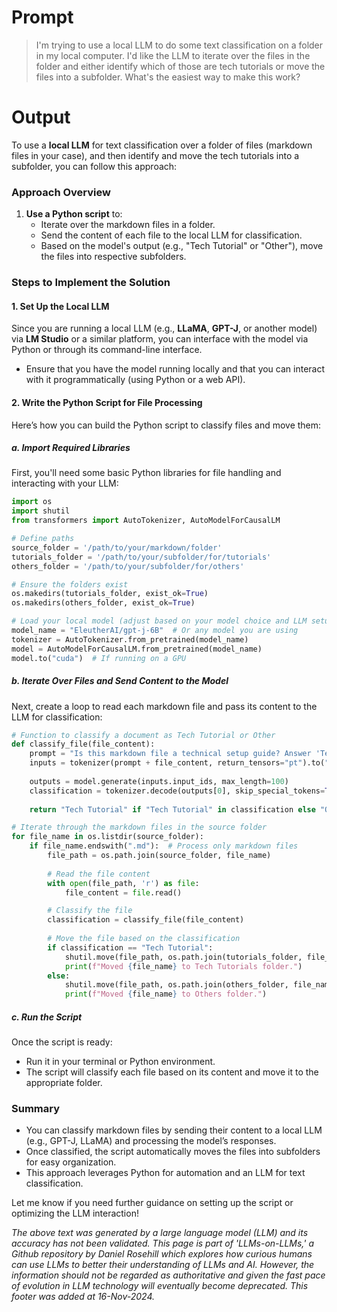 # Prompt

> I'm trying to use a local LLM to do some text classification on a folder in my local computer. I'd like the LLM to iterate over the files in the folder and either identify which of those are tech tutorials or move the files into a subfolder. What's the easiest way to make this work?

# Output

To use a **local LLM** for text classification over a folder of files (markdown files in your case), and then identify and move the tech tutorials into a subfolder, you can follow this approach:

### Approach Overview

1. **Use a Python script** to:
   - Iterate over the markdown files in a folder.
   - Send the content of each file to the local LLM for classification.
   - Based on the model's output (e.g., "Tech Tutorial" or "Other"), move the files into respective subfolders.

### Steps to Implement the Solution

#### 1. Set Up the Local LLM

Since you are running a local LLM (e.g., **LLaMA**, **GPT-J**, or another model) via **LM Studio** or a similar platform, you can interface with the model via Python or through its command-line interface.

- Ensure that you have the model running locally and that you can interact with it programmatically (using Python or a web API).

#### 2. Write the Python Script for File Processing

Here’s how you can build the Python script to classify files and move them:

##### a. Import Required Libraries

First, you'll need some basic Python libraries for file handling and interacting with your LLM:

```python
import os
import shutil
from transformers import AutoTokenizer, AutoModelForCausalLM

# Define paths
source_folder = '/path/to/your/markdown/folder'
tutorials_folder = '/path/to/your/subfolder/for/tutorials'
others_folder = '/path/to/your/subfolder/for/others'

# Ensure the folders exist
os.makedirs(tutorials_folder, exist_ok=True)
os.makedirs(others_folder, exist_ok=True)

# Load your local model (adjust based on your model choice and LLM setup)
model_name = "EleutherAI/gpt-j-6B"  # Or any model you are using
tokenizer = AutoTokenizer.from_pretrained(model_name)
model = AutoModelForCausalLM.from_pretrained(model_name)
model.to("cuda")  # If running on a GPU
```

##### b. Iterate Over Files and Send Content to the Model

Next, create a loop to read each markdown file and pass its content to the LLM for classification:

```python
# Function to classify a document as Tech Tutorial or Other
def classify_file(file_content):
    prompt = "Is this markdown file a technical setup guide? Answer 'Tech Tutorial' or 'Other':\n\n"
    inputs = tokenizer(prompt + file_content, return_tensors="pt").to("cuda")
    
    outputs = model.generate(inputs.input_ids, max_length=100)
    classification = tokenizer.decode(outputs[0], skip_special_tokens=True)
    
    return "Tech Tutorial" if "Tech Tutorial" in classification else "Other"

# Iterate through the markdown files in the source folder
for file_name in os.listdir(source_folder):
    if file_name.endswith(".md"):  # Process only markdown files
        file_path = os.path.join(source_folder, file_name)
        
        # Read the file content
        with open(file_path, 'r') as file:
            file_content = file.read()

        # Classify the file
        classification = classify_file(file_content)
        
        # Move the file based on the classification
        if classification == "Tech Tutorial":
            shutil.move(file_path, os.path.join(tutorials_folder, file_name))
            print(f"Moved {file_name} to Tech Tutorials folder.")
        else:
            shutil.move(file_path, os.path.join(others_folder, file_name))
            print(f"Moved {file_name} to Others folder.")
```

##### c. Run the Script

Once the script is ready:

- Run it in your terminal or Python environment.
- The script will classify each file based on its content and move it to the appropriate folder.


### Summary

- You can classify markdown files by sending their content to a local LLM (e.g., GPT-J, LLaMA) and processing the model’s responses.
- Once classified, the script automatically moves the files into subfolders for easy organization.
- This approach leverages Python for automation and an LLM for text classification.

Let me know if you need further guidance on setting up the script or optimizing the LLM interaction!

*The above text was generated by a large language model (LLM) and its accuracy has not been validated. This page is part of 'LLMs-on-LLMs,' a Github repository by Daniel Rosehill which explores how curious humans can use LLMs to better their understanding of LLMs and AI. However, the information should not be regarded as authoritative and given the fast pace of evolution in LLM technology will eventually become deprecated. This footer was added at 16-Nov-2024.*


